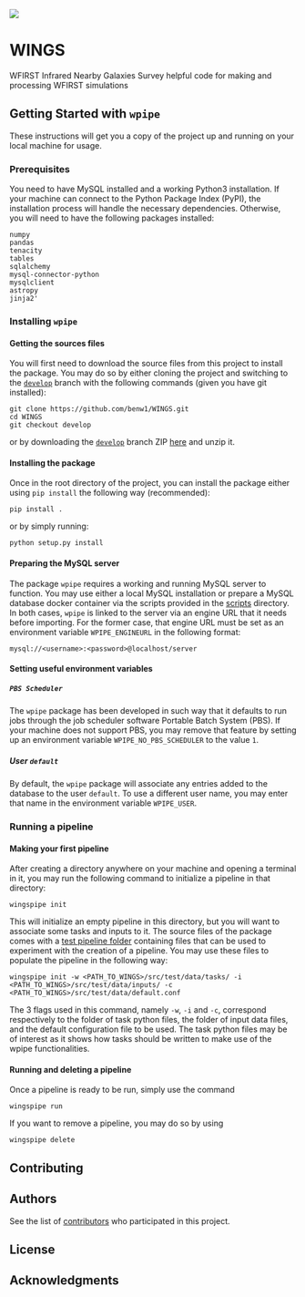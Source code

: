 ![](https://github.com/benw1/WINGS/workflows/WINGS/badge.svg?branch=develop)

# WINGS
WFIRST Infrared Nearby Galaxies Survey helpful code for making and processing WFIRST simulations

## Getting Started with `wpipe`

These instructions will get you a copy of the project up and running on your local machine for usage.

### Prerequisites

You need to have MySQL installed and a working Python3 installation. If your machine can connect to the Python Package Index (PyPI), the installation process will handle the necessary dependencies. Otherwise, you will need to have the following packages installed:

```
numpy
pandas
tenacity
tables
sqlalchemy
mysql-connector-python
mysqlclient
astropy
jinja2'
```

### Installing `wpipe`

#### Getting the sources files

You will first need to download the source files from this project to install the package. You may do so by either cloning the project and switching to the [`develop`](https://github.com/benw1/WINGS/tree/develop) branch with the following commands (given you have git installed):

```
git clone https://github.com/benw1/WINGS.git
cd WINGS
git checkout develop
```

or by downloading the [`develop`](https://github.com/benw1/WINGS/tree/develop) branch ZIP [here](https://github.com/benw1/WINGS/archive/develop.zip) and unzip it.

#### Installing the package

Once in the root directory of the project, you can install the package either using `pip install` the following way (recommended):

```
pip install .
```

or by simply running:

```
python setup.py install
```

#### Preparing the MySQL server

The package `wpipe` requires a working and running MySQL server to function. You may use either a local MySQL installation or prepare a MySQL database docker container via the scripts provided in the [scripts](https://github.com/benw1/WINGS/tree/develop/scripts) directory. In both cases, `wpipe` is linked to the server via an engine URL that it needs before importing. For the former case, that engine URL must be set as an environment variable `WPIPE_ENGINEURL` in the following format:

```
mysql://<username>:<password>@localhost/server
```

#### Setting useful environment variables

##### `PBS Scheduler`

The `wpipe` package has been developed in such way that it defaults to run jobs through the job scheduler software Portable Batch System (PBS). If your machine does not support PBS, you may remove that feature by setting up an environment variable `WPIPE_NO_PBS_SCHEDULER` to the value `1`.

##### User `default`

By default, the `wpipe` package will associate any entries added to the database to the user `default`. To use a different user name, you may enter that name in the environment variable `WPIPE_USER`.


### Running a pipeline

#### Making your first pipeline

After creating a directory anywhere on your machine and opening a terminal in it, you may run the following command to initialize a pipeline in that directory:

```
wingspipe init
```

This will initialize an empty pipeline in this directory, but you will want to associate some tasks and inputs to it. The source files of the package comes with a [test pipeline folder](https://github.com/benw1/WINGS/tree/develop/src/test) containing files that can be used to experiment with the creation of a pipeline. You may use these files to populate the pipeline in the following way:

```
wingspipe init -w <PATH_TO_WINGS>/src/test/data/tasks/ -i <PATH_TO_WINGS>/src/test/data/inputs/ -c <PATH_TO_WINGS>/src/test/data/default.conf
```

The 3 flags used in this command, namely `-w`, `-i` and `-c`, correspond respectively to the folder of task python files, the folder of input data files, and the default configuration file to be used. The task python files may be of interest as it shows how tasks should be written to make use of the wpipe functionalities.

#### Running and deleting a pipeline

Once a pipeline is ready to be run, simply use the command

```
wingspipe run
```

If you want to remove a pipeline, you may do so by using

```
wingspipe delete
```

## Contributing

<!-- Please read [CONTRIBUTING.md](CONTRIBUTING.md) for details. -->

## Authors

See the list of [contributors](https://github.com/benw1/WINGS/graphs/contributors) who participated in this project.

## License

<!-- This project is licensed under the  - see the [LICENSE.md](LICENSE.md) file for details -->

## Acknowledgments

